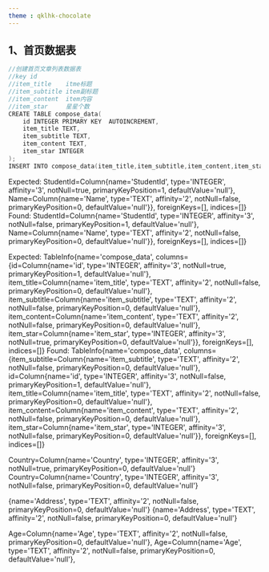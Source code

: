 ```yaml
---
theme : qklhk-chocolate
---
```

## 1、首页数据表
```kotlin
//创建首页文章列表数据表
//key id
//item_title    itme标题
//item_subtitle item副标题
//item_content  item内容
//item_star     星星个数
CREATE TABLE compose_data(
    id INTEGER PRIMARY KEY  AUTOINCREMENT,
    item_title TEXT,
    item_subtitle TEXT,
    item_content TEXT,
    item_star INTEGER
);
INSERT INTO compose_data(item_title,item_subtitle,item_content,item_star) VALUES ("Text","Text","用于显示常用文字组件。拥有的属性非常多,足够满足你的使用需求,核心样式由style决定和控制",5)
```


Expected:
 StudentId=Column{name='StudentId', type='INTEGER', affinity='3', notNull=true, primaryKeyPosition=1, defaultValue='null'}, Name=Column{name='Name', type='TEXT', affinity='2', notNull=false, primaryKeyPosition=0, defaultValue='null'}}, foreignKeys=[], indices=[]}
Found:
 StudentId=Column{name='StudentId', type='INTEGER', affinity='3', notNull=false, primaryKeyPosition=1, defaultValue='null'}, Name=Column{name='Name', type='TEXT', affinity='2', notNull=false, primaryKeyPosition=0, defaultValue='null'}}, foreignKeys=[], indices=[]}

Expected:
TableInfo{name='compose_data', columns={id=Column{name='id', type='INTEGER', affinity='3', notNull=true, primaryKeyPosition=1, defaultValue='null'}, item_title=Column{name='item_title', type='TEXT', affinity='2', notNull=false, primaryKeyPosition=0, defaultValue='null'}, item_subtitle=Column{name='item_subtitle', type='TEXT', affinity='2', notNull=false, primaryKeyPosition=0, defaultValue='null'}, item_content=Column{name='item_content', type='TEXT', affinity='2', notNull=false, primaryKeyPosition=0, defaultValue='null'}, item_star=Column{name='item_star', type='INTEGER', affinity='3', notNull=true, primaryKeyPosition=0, defaultValue='null'}}, foreignKeys=[], indices=[]}
Found:
TableInfo{name='compose_data', columns={item_subtitle=Column{name='item_subtitle', type='TEXT', affinity='2', notNull=false, primaryKeyPosition=0, defaultValue='null'}, id=Column{name='id', type='INTEGER', affinity='3', notNull=false, primaryKeyPosition=1, defaultValue='null'}, item_title=Column{name='item_title', type='TEXT', affinity='2', notNull=false, primaryKeyPosition=0, defaultValue='null'}, item_content=Column{name='item_content', type='TEXT', affinity='2', notNull=false, primaryKeyPosition=0, defaultValue='null'}, item_star=Column{name='item_star', type='INTEGER', affinity='3', notNull=false, primaryKeyPosition=0, defaultValue='null'}}, foreignKeys=[], indices=[]}


Country=Column{name='Country', type='INTEGER', affinity='3', notNull=true, primaryKeyPosition=0, defaultValue='null'}
Country=Column{name='Country', type='INTEGER', affinity='3', notNull=false, primaryKeyPosition=0, defaultValue='null'}

{name='Address', type='TEXT', affinity='2', notNull=false, primaryKeyPosition=0, defaultValue='null'}
{name='Address', type='TEXT', affinity='2', notNull=false, primaryKeyPosition=0, defaultValue='null'}

Age=Column{name='Age', type='TEXT', affinity='2', notNull=false, primaryKeyPosition=0, defaultValue='null'},
Age=Column{name='Age', type='TEXT', affinity='2', notNull=false, primaryKeyPosition=0, defaultValue='null'}, 